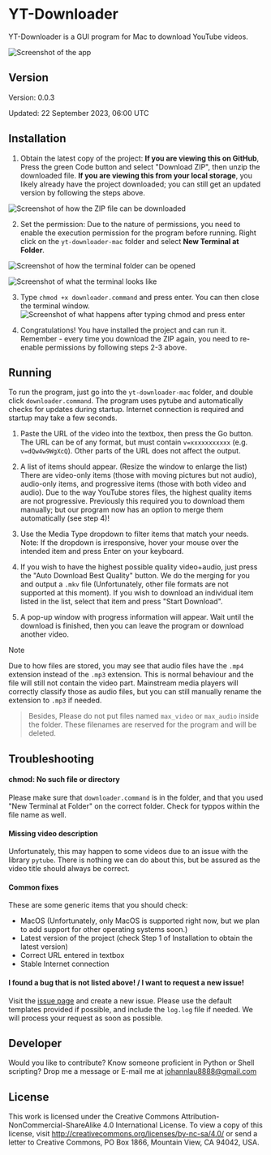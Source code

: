 # YT-Downloader
YT-Downloader is a GUI program for Mac to download YouTube videos.

![Screenshot of the app](/screenshots/app_screenshot.png)

## Version
Version: 0.0.3

Updated: 22 September 2023, 06:00 UTC

## Installation
1. Obtain the latest copy of the project: **If you are viewing this on GitHub**, Press the green Code button and select "Download ZIP", then unzip the downloaded file. **If you are viewing this from your local storage**, you likely already have the project downloaded; you can still get an updated version by following the steps above.

![Screenshot of how the ZIP file can be downloaded](/screenshots/download.png)

2. Set the permission: Due to the nature of permissions, you need to enable the execution permission for the program before running. Right click on the `yt-downloader-mac` folder and select **New Terminal at Folder**.

![Screenshot of how the terminal folder can be opened](/screenshots/permission.png)

![Screenshot of what the terminal looks like](/screenshots/chmod1.png)

3. Type `chmod +x downloader.command` and press enter. You can then close the terminal window.
![Screenshot of what happens after typing chmod and press enter](/screenshots/chmod2.png)

4. Congratulations! You have installed the project and can run it. Remember - every time you download the ZIP again, you need to re-enable permissions by following steps 2-3 above.

## Running
To run the program, just go into the `yt-downloader-mac` folder, and double click `downloader.command`. The program uses pytube and automatically checks for updates during startup. Internet connection is required and startup may take a few seconds.

1. Paste the URL of the video into the textbox, then press the Go button. The URL can be of any format, but must contain `v=xxxxxxxxxxx` (e.g. `v=dQw4w9WgXcQ`). Other parts of the URL does not affect the output.

2. A list of items should appear. (Resize the window to enlarge the list) There are video-only items (those with moving pictures but not audio), audio-only items, and progressive items (those with both video and audio). Due to the way YouTube stores files, the highest quality items are not progressive. Previously this required you to download them manually; but our program now has an option to merge them automatically (see step 4)!

3. Use the Media Type dropdown to filter items that match your needs. Note: If the dropdown is irresponsive, hover your mouse over the intended item and press Enter on your keyboard.

4. If you wish to have the highest possible quality video+audio, just press the "Auto Download Best Quality" button. We do the merging for you and output a `.mkv` file (Unfortunately, other file formats are not supported at this moment). If you wish to download an individual item listed in the list, select that item and press "Start Download".

5. A pop-up window with progress information will appear. Wait until the download is finished, then you can leave the program or download another video.

> [!NOTE]
> Due to how files are stored, you may see that audio files have the `.mp4` extension instead of the `.mp3` extension. This is normal behaviour and the file will still not contain the video part. Mainstream media players will correctly classify those as audio files, but you can still manually rename the extension to `.mp3` if needed.

> Besides, Please do not put files named `max_video` or `max_audio` inside the folder. These filenames are reserved for the program and will be deleted.


## Troubleshooting

#### chmod: No such file or directory
Please make sure that `downloader.command` is in the folder, and that you used "New Terminal at Folder" on the correct folder. Check for typpos within the file name as well.

#### Missing video description
Unfortunately, this may happen to some videos due to an issue with the library `pytube`. There is nothing we can do about this, but be assured as the video title should always be correct.

#### Common fixes
These are some generic items that you should check:

- MacOS (Unfortunately, only MacOS is supported right now, but we plan to add support for other operating systems soon.)
- Latest version of the project (check Step 1 of Installation to obtain the latest version)
- Correct URL entered in textbox
- Stable Internet connection

#### I found a bug that is not listed above! / I want to request a new issue!
Visit the [issue page](https://github.com/johann-lau/yt-downloader-mac/issues) and create a new issue. Please use the default templates provided if possible, and include the `log.log` file if needed. We will process your request as soon as possible.


## Developer
Would you like to contribute? Know someone proficient in Python or Shell scripting? Drop me a message or E-mail me at johannlau8888@gmail.com


## License
This work is licensed under the Creative Commons Attribution-NonCommercial-ShareAlike 4.0 International License. To view a copy of this license, visit http://creativecommons.org/licenses/by-nc-sa/4.0/ or send a letter to Creative Commons, PO Box 1866, Mountain View, CA 94042, USA.